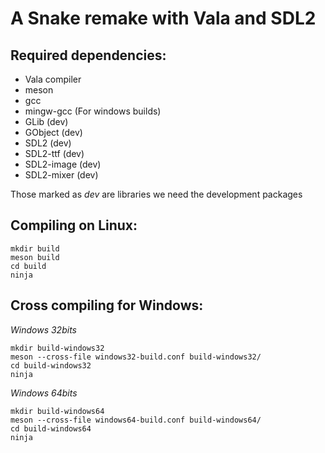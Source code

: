 # A Snake remake with Vala and SDL2

## Required dependencies:

- Vala compiler
- meson
- gcc
- mingw-gcc (For windows builds)
- GLib (dev)
- GObject (dev)
- SDL2 (dev)
- SDL2-ttf (dev)
- SDL2-image (dev)
- SDL2-mixer (dev)

Those marked as _dev_ are libraries we need the development packages

## Compiling on Linux:

```
mkdir build
meson build
cd build
ninja
```

## Cross compiling for Windows:

_Windows 32bits_
```
mkdir build-windows32
meson --cross-file windows32-build.conf build-windows32/
cd build-windows32
ninja
```

_Windows 64bits_
```
mkdir build-windows64
meson --cross-file windows64-build.conf build-windows64/
cd build-windows64
ninja
```
